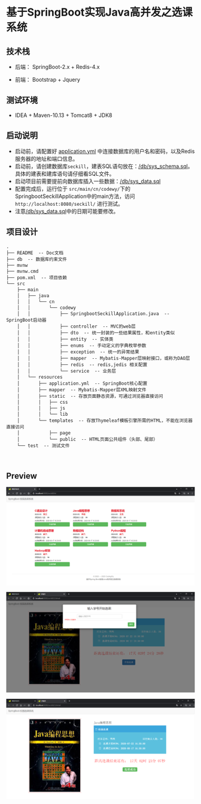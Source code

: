 # **基于SpringBoot实现Java高并发之选课系统**

## **技术栈**

* 后端： SpringBoot-2.x + Redis-4.x

* 前端： Bootstrap + Jquery

## **测试环境**

* IDEA + Maven-10.13 + Tomcat8 + JDK8

## **启动说明**

* 启动前，请配置好 [application.yml](https://github.com/Code-wy/Course-selection-system/blob/master/src/main/resources/application.yml) 中连接数据库的用户名和密码，以及Redis服务器的地址和端口信息。
* 启动前，请创建数据库`seckill`，建表SQL语句放在：[/db/sys_schema.sql](https://github.com/Code-wy/Course-selection-system/blob/master/db/sys_schema.sql)。具体的建表和建库语句请仔细看SQL文件。
* 启动项目前需要提前向数据库插入一些数据：[/db/sys_data.sql](https://github.com/Code-wy/Course-selection-system/blob/master/db/sys_data.sql)
* 配置完成后，运行位于 `src/main/cn/codewy/`下的SpringbootSeckillApplication中的main方法，访问 `http://localhost:8080/seckill/` 进行测试。
* 注意[/db/sys_data.sql](https://github.com/Code-wy/Course-selection-system/blob/master/db/sys_data.sql)中的日期可能要修改。




## **项目设计**

```
.
├── README  -- Doc文档
├── db  -- 数据库约束文件
├── mvnw  
├── mvnw.cmd
├── pom.xml  -- 项目依赖
└── src
    ├── main
    │   ├── java
    │   │   └── cn
    │   │       └── codewy
    │   │           ├── SpringbootSeckillApplication.java  -- SpringBoot启动器
    │   │           ├── controller  -- MVC的web层
    │   │           ├── dto  -- 统一封装的一些结果属性，和entity类似
    │   │           ├── entity  -- 实体类
    │   │           ├── enums  -- 手动定义的字典枚举参数
    │   │           ├── exception  -- 统一的异常结果
    │   │           ├── mapper  -- Mybatis-Mapper层映射接口，或称为DAO层
    │   │           ├── redis  -- redis,jedis 相关配置
    │   │           └── service  -- 业务层
    │   └── resources
    │       ├── application.yml  -- SpringBoot核心配置
    │       ├── mapper  -- Mybatis-Mapper层XML映射文件
    │       ├── static  -- 存放页面静态资源，可通过浏览器直接访问
    │       │   ├── css
    │       │   ├── js
    │       │   └── lib
    │       └── templates  -- 存放Thymeleaf模板引擎所需的HTML，不能在浏览器直接访问
    │           ├── page
    │           └── public  -- HTML页面公共组件（头部、尾部）
    └── test  -- 测试文件
```




<br/>

## Preview

![系统首页](README/001.PNG)

![输入学号选课](README/002.PNG)

![选课成功](README/003.PNG)